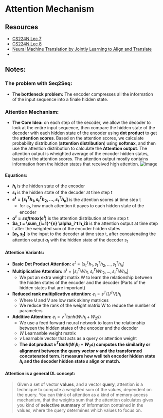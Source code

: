 # Attention Mechanism

## Resources
- [CS224N Lec 7](https://www.youtube.com/watch?v=wzfWHP6SXxY)
- [CS224N Lec 8](https://youtu.be/gKD7jPAdbpE?si=sGuw0MPBtwWnvMH0)
- [Neural Machine Translation by Jointly Learning to Align and Translate](https://arxiv.org/pdf/1409.0473.pdf)
- [](https://github.com/bentrevett/pytorch-seq2seq/blob/main/3%20-%20Neural%20Machine%20Translation%20by%20Jointly%20Learning%20to%20Align%20and%20Translate.ipynb)

## Notes:
### The problem with Seq2Seq:
- **The bottleneck problem:** The encoder compresses all the information of the input sequence into a finale hidden state.

### Attention Mechanism:
- **The Core Idea:** on each step of the secoder, we allow the decoder to look at the entire input sequence, then compare the hidden state of the decoder with each hidden state of the encoder using **dot product** to get the **attention scores**. Based on the attention scores, we calculate probability distribution (**attention distribution**) using **softmax**, and then use the attention distribution to calculate the **Attention output**. The attention output is wheighted average of the encoder hidden states, based on the attention scores. The attention output mostly contains information from the hidden states that received high attention.
![image](https://github.com/MohammmedAb/MLOps-Pipeline-Bike-Trip-Duration/assets/83492447/83ccb257-8bf5-4d83-9155-6345e845a7b1)

#### Equations:
- **$h_i$** is the hidden state of the encoder
- **$s_t$** is the hidden state of the decoder at time step t
- **$e^t = [s_t^T h_1, s_t^T h_2, ..., s_t^T h_n]$** is the attention scores at time step t
    - for $s_t$, how much attention it payes to each hidden state of the encoder
- **$\alpha^t = softmax(e^t)$** is the attention distribution at time step t
- **$a_t = \sum_{i=1}^{n} \alpha_i^t h_i$** is the attention output at time step t after the weighted sum of the encoder hidden states
- **$[a_t, s_t]$** is the input to the decoder at time step t, after concatenating the attention output $a_t$ with the hidden state of the decoder $s_t$

#### Attention Variants:
- **Basic Dot Product Attention:** $e^t = [s_t^T h_1, s_t^T h_2, ..., s_t^T h_n]$
- **Multiplicative Attention:** $e^t = [s_t^T W h_1, s_t^T W h_2, ..., s_t^T W h_n]$
    - We put an extra weight matrix W to learn the relationship between the hidden states of the encoder and the decoder (Parts of the hidden states that are important)
- **Reduced rank multiplicative attention:** $e_i = s^T (U^T V)h_i$ 
    - Where U and V are low rank skinny matrices
    - We reduce the rank of the weight matrix W to reduce the number of parameters
- **Additive Attention:** $e_i = v^T tanh(W_1 h_i + W_2 s)$ 
    - We use a feed forward neural network to learn the relationship between the hidden states of the encoder and the decoder
    - $W$ Learnanble weight matrix
    - $v$ Learnable vector that acts as a query or attention weight
    - **The dot product $v^T tanh(W_1 h_i + W_2 s)$ computes the similarity or alignment between the query vector $v$ and the transformed concatenated term. it measure how well teh encoder hidden state $h_i$ and the decoder hidden state $s$ align or match.**

#### Attention is a general DL concept:
> Given a set of vector **values**, and a vector **query**, attention is a technique to compute a weighted sum of the values, dependent on the query. 
You can think of attention as a kind of memory access mechanism, that the weights sum that the attention calculates gives you kind of **selective summary** of information contained in the values, where the query determines which values to focus on.
